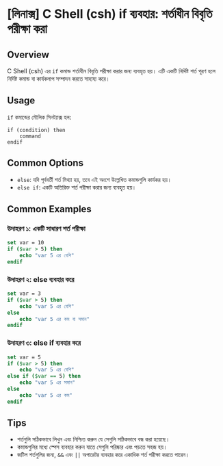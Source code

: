 # [লিনাক্স] C Shell (csh) if ব্যবহার: শর্তাধীন বিবৃতি পরীক্ষা করা

## Overview
C Shell (csh) এর `if` কমান্ড শর্তাধীন বিবৃতি পরীক্ষা করার জন্য ব্যবহৃত হয়। এটি একটি নির্দিষ্ট শর্ত পূরণ হলে নির্দিষ্ট কমান্ড বা কার্যকলাপ সম্পাদন করতে সাহায্য করে।

## Usage
`if` কমান্ডের মৌলিক সিনট্যাক্স হল:

```
if (condition) then
    command
endif
```

## Common Options
- `else`: যদি পূর্ববর্তী শর্ত মিথ্যা হয়, তবে এই অংশে উল্লেখিত কমান্ডগুলি কার্যকর হয়।
- `else if`: একটি অতিরিক্ত শর্ত পরীক্ষা করার জন্য ব্যবহৃত হয়।

## Common Examples

### উদাহরণ ১: একটি সাধারণ শর্ত পরীক্ষা
```csh
set var = 10
if ($var > 5) then
    echo "var 5 এর বেশি"
endif
```

### উদাহরণ ২: else ব্যবহার করে
```csh
set var = 3
if ($var > 5) then
    echo "var 5 এর বেশি"
else
    echo "var 5 এর কম বা সমান"
endif
```

### উদাহরণ ৩: else if ব্যবহার করে
```csh
set var = 5
if ($var > 5) then
    echo "var 5 এর বেশি"
else if ($var == 5) then
    echo "var 5 এর সমান"
else
    echo "var 5 এর কম"
endif
```

## Tips
- শর্তগুলি সঠিকভাবে লিখুন এবং নিশ্চিত করুন যে সেগুলি সঠিকভাবে বন্ধ করা হয়েছে।
- কমান্ডগুলির মধ্যে স্পেস ব্যবহার করুন যাতে সেগুলি পরিষ্কার এবং পড়তে সহজ হয়।
- জটিল শর্তগুলির জন্য, `&&` এবং `||` অপারেটর ব্যবহার করে একাধিক শর্ত পরীক্ষা করতে পারেন।